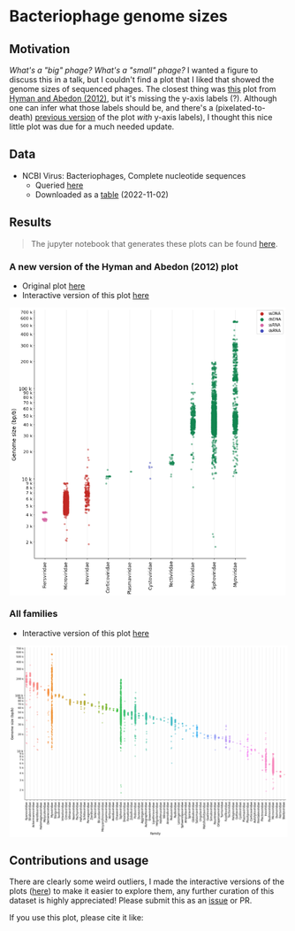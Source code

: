 # Bacteriophage genome sizes

## Motivation
_What's a "big" phage? What's a "small" phage?_ I wanted a figure to discuss this in a talk, but I couldn't find a plot that I liked that showed the genome sizes of sequenced phages. The closest thing was [this](data/other/2012_Hyman.png) plot from [Hyman and Abedon (2012)](http://dx.doi.org/10.6064/2012/734023), but it's missing the y-axis labels (?). Although one can infer what those labels should be, and there's a (pixelated-to-death) [previous version](https://www.publish.csiro.au/ma/pdf/ma11095) of the plot  _with_ y-axis labels), I thought this nice little plot was due for a much needed update.

## Data
- NCBI Virus: Bacteriophages, Complete nucleotide sequences
    - Queried [here](https://www.ncbi.nlm.nih.gov/labs/virus/vssi/#/virus?VirusLineage_ss=Bacteriophage,%20all%20taxids&SeqType_s=Nucleotide&Completeness_s=complete)
    - Downloaded as a [table](data/20221102_ncbivirus.tsv) (2022-11-02)

## Results
> The jupyter notebook that generates these plots can be found [here](plots.ipynb).

### A new version of the Hyman and Abedon (2012) plot

- Original plot [here](data/other/2012_Hyman.png)
- Interactive version of this plot [here](data/htmls/phage_sizes_selection.html)

<img align='center' src='data/pngs/phage_sizes_selection.png' width="500">

### All families

- Interactive version of this plot [here](data/htmls/phage_sizes_all.html)

<img align='center' src='data/pngs/phage_sizes_all.png' width="1000">

## Contributions and usage

There are clearly some weird outliers, I made the interactive versions of the plots ([here](data/htmls/)) to make it easier to explore them, any further curation of this dataset is highly appreciated! Please submit this as an [issue]() or PR.

If you use this plot, please cite it like:
